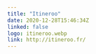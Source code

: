 ```yaml
---
title: "Itineroo"
date: 2020-12-28T15:46:34Z
linked: false
logo: itineroo.webp
link: http://itineroo.fr/
---
```

